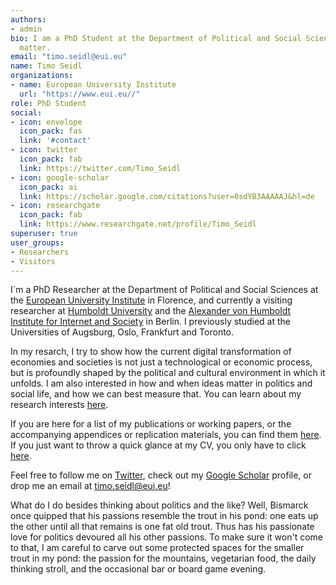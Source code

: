 ```yaml
---
authors:
- admin
bio: I am a PhD Student at the Department of Political and Social Science at the European University Institute
  matter.
email: "timo.seidl@eui.eu"
name: Timo Seidl
organizations:
- name: European University Institute
  url: "https://www.eui.eu//"
role: PhD Student
social:
- icon: envelope
  icon_pack: fas
  link: '#contact'
- icon: twitter
  icon_pack: fab
  link: https://twitter.com/Timo_Seidl
- icon: google-scholar
  icon_pack: ai
  link: https://scholar.google.com/citations?user=0sdYB3AAAAAJ&hl=de
- icon: researchgate
  icon_pack: fab
  link: https://www.researchgate.net/profile/Timo_Seidl
superuser: true
user_groups:
- Researchers
- Visitors
---
```

I´m a PhD Researcher at the Department of Political and Social Sciences at the [European University Institute](https://www.eui.eu/) in Florence, and currently a visiting researcher at [Humboldt University](https://www.hu-berlin.de/en) and the [Alexander von Humboldt Institute for Internet and Society](https://www.hiig.de/) in Berlin. I previously studied at the Universities of Augsburg, Oslo, Frankfurt and Toronto.

In my resarch, I try to show how the current digital transformation of economies and societies is not just a technological or economic process, but is profoundly shaped by the political and cultural environment in which it unfolds. I am also interested in how and when ideas matter in politics and social life, and how we can best measure that. You can learn about my research interests [here](/research).

If you are here for a list of my publications or working papers, or the accompanying appendices or replication materials, you can find them [here](/publications). If you just want to throw a quick glance at my CV, you only have to click [here](files/CV_Seidl.pdf).

Feel free to follow me on [Twitter](https://twitter.com/Timo_Seidl), check out my [Google Scholar](https://scholar.google.com/citations?user=0sdYB3AAAAAJ&hl=de) profile, or drop me an email at <timo.seidl@eui.eu>!

What do I do besides thinking about politics and the like? Well, Bismarck once quipped that his passions resemble the trout in his pond: one eats up the other until all that remains is one fat old trout. Thus has his passionate love for politics devoured all his other passions. To make sure it won't come to that, I am careful to carve out some protected spaces for the smaller trout in my pond: the passion for the mountains, vegetarian food, the daily thinking stroll, and the occasional bar or board game evening.
